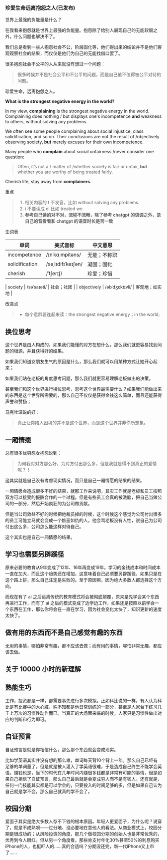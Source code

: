 ### 珍爱生命远离抱怨之人(已发布)

世界上最强的负能量是什么？

在我看来抱怨就是世界上最强的负能量。抱怨除了给别人展现自己的无能软弱之外，什么问题也解决不了。

我们总是看到一些人抱怨社会不公，阶层固化等，他们得出来的结论并不是他们客观观察社会的结果，而仅仅是他们为自己的无能找借口罢了。

很多抱怨社会不公平的人从来就没有想过一个问题：

> 很多时候并不是社会公平和不公平的问题，而是自己值不值得被公平对待的问题。

珍爱生命，远离抱怨之人。

**What is the strongest negative energy in the world?**

In my view, **complaining** is the strongest negative energy in the world. Complaining does nothing  / but displays one's incompetence **and** weakness to others, without solving any problems.

We often see some people complaining about social injustice, class solidification, and so on. Their conclusions are not  the result of  /objectively observing society, **but** merely excuses for their own incompetence.

Many people who **complain** about social unfairness  /never consider one question:

> Often, it’s not a / matter of /whether society is fair or unfair, **but** whether you are worthy of being treated fairly.

Cherish life, stay away from **complainers**.

重点

> 1. 相关内容的 t 不发音，比如 without solving any problems.
> 2. i 不要读成 ei 比如 treated we
> 3. **参考自己读的对不对，流程不流畅，除了参考 chatgpt 的语调之外，录自己的音看看和 chatgpt 的语音时长是否一致**

生词表

| 单词           | 美式音标           | 中文意思     |
| -------------- | ------------------ | ------------ |
| incompetence   | /ɪnˈkɑːmpitəns/    | 无能；不称职 |
| solidification | /səˌlɪdifɪˈkeɪʃən/ | 凝固；固化   |
| cherish        | /ˈtʃerɪʃ/          | 珍爱；珍惜   |

| society        | /səˈsaɪəti/           | 社会；社团           |
| objectively    | /əbˈdʒɛktɪvli/        | 客观地；如实地       |

改进点

> - 每个意群要连起来读：the strongest negative energy；in the world;

## 换位思考

这个世界是由人构成的，如果我们能懂的对方在想什么，那么我们就更容易找到问题的根源，并且获得好的结果。

如果我们知道女朋友生气的原因是什么，那么我们就可以用某种方式让她开心起来；

如果我们站在老板的角度思考问题，那么我们就更容易理解老板做出的决策。

甚至我们和这个世界进行换位思考，思考这个世界最需要什么？如果我们能做出来的东西是这个世界所需要的，那么自己不仅仅是获得金钱这么简单，而且还能获得声誉和赞扬；

马克吐温说的好：

> 真正让你陷入困境的并不是这个世界，而是这个世界并非你所想象。

## 一厢情愿

总有很多忧男怨女抱怨说到：

> 为何我对对方那么好，为对方付出那么多，但是我就是得不到真正的爱情呢？！

这其实就是自己没有考虑现实情况，而只是自己一厢情愿的结果的结果。

一厢情愿会造成很多不好的结果，就那工作来说吧，其实工作就是老板和员工按照双方可以接受的报酬合作的一个过程。但是有些员工会真的被洗脑，把自己当做公司的一部分，然后开始疯狂的为公司做贡献。

但是当公司效益不好的时候把他裁员掉的时候，这个时候这个感觉为公司付出很多的员工可能立马就会变成一个嫉恶如仇的人，他会骂老板没有人性，说自己为公司付出这么多，公司怎么能这样对待自己。

这个其实也是自己一厢情愿的结果。

## 学习也需要另辟蹊径

原来必要的教育从9年变成了12年、16年再变成19年。学习的金钱成本和时间成本一直在加大，而且这个趋势还在增加，这意味着自己必须要另辟蹊径，如果只是在这个路上拼，那么自己注定是失败的。至于原因嘛，因为绝大多数人都选择这个方向。

而现在有了 ai 之后远离传统的教育模式将会被彻底颠覆，原来是先学会某个东西再进行工作，而有了 ai 之后的模式变成了边学边工作，如果还是按照以前学会一个东西在工作，那么你将会在一直在学习，因为社会变化太快了，知识更新的速度太快了。

## 做有用的东西而不是自己感觉有趣的东西

无用的事情，哪怕非常有趣，都不应该去做；而有用的事情，哪怕非常无趣，都应该去做。

## 关于 10000 小时的新理解





## 熟能生巧

工作，投资都是一样，都需要事先进行多次模拟。正如科比说的一样，有人认为科比是有比赛中的大心脏，殊不知都是他日常训练的一部分，甚至是人家台下练习几千上万次的习惯性动作而已。当真正的大场面来临的时候，人家只是习惯性做出对应的判断和行为即可。





## 自证预言

自证预言是就是你相信什么，那么那个东西就会变成现实。

比如学英语其实并没有想的那么难，单词每天背10个背上一年，那么自己已经有足够的单词量了。但是就是被人灌入了学英语很难，于是造成自己终生不能学会英语。赚钱也是，当下的时代在几年时间内赚很多钱都是非常有可能的事情，但是如果自己相信了自证预言，那么自己最后就是会变成穷人而不是有钱人。还有就是，任何一门技能其实都是可以学会的，只要投入的时间足够的多，但是如果自己认为自己就是学不会，那么自己就真的学不会了。

## 校园分期

爱面子其实是绝大多数人存不下钱的根本原因。年轻人更爱面子，为什么呢？说穿了，就是不成熟呗——过分地、没必要地在意他人的看法。从商业模式上，校园分期是很成功的；从风险投资的角度，那几个做校园分期的创始人也是非常优秀的，优秀到令人眼红。但从另一个角度看，那些肯支付年化30%甚至50%的利息购买iPhone的人，也挺吓人的……真的合适吗？分期没还完，新一代iPhone又上市了……
